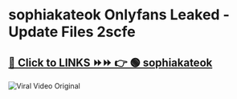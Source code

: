 
 # sophiakateok Onlyfans Leaked - Update Files 2scfe

## <h2><a href="https://clipsfans.com/sophiakateok&ref=git">🔗 Click to LINKS ⏩⏩ 👉 🟢 sophiakateok </a></h2>

<a href="https://clipsfans.com/sophiakateok&ref=git" rel="nofollow" data-target="animated-image.originalLink"><img src="https://i.ibb.co.com/xMMVF88/686577567.gif" alt="Viral Video Original" style="max-width: 100%; display: inline-block;" data-target="animated-image.originalImage"></a>

